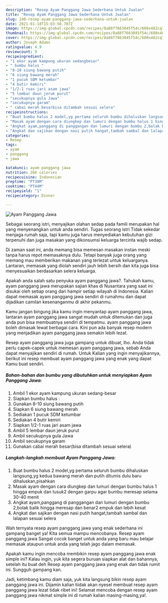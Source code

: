 ```yaml
---
description: "Resep Ayam Panggang Jawa Sederhana Untuk Jualan"
title: "Resep Ayam Panggang Jawa Sederhana Untuk Jualan"
slug: 240-resep-ayam-panggang-jawa-sederhana-untuk-jualan
date: 2021-01-18T15:03:50.707Z
image: https://img-global.cpcdn.com/recipes/8a88f7663845f54c/680x482cq70/ayam-panggang-jawa-foto-resep-utama.jpg
thumbnail: https://img-global.cpcdn.com/recipes/8a88f7663845f54c/680x482cq70/ayam-panggang-jawa-foto-resep-utama.jpg
cover: https://img-global.cpcdn.com/recipes/8a88f7663845f54c/680x482cq70/ayam-panggang-jawa-foto-resep-utama.jpg
author: Joseph Adams
ratingvalue: 4.9
reviewcount: 9
recipeingredient:
- "1 ekor ayam kampung ukuran sedangbesar"
- " bumbu halus "
- "8-10 siung bawang putih"
- "6 siung bawang merah"
- "1 pucuk SDM ketumbar"
- "4 butir kemiri"
- "1/2-1 ruas jari asam jawa"
- "5 lembar daun jeruk purut"
- "secukupnya gula Jawa"
- "secukupnya garam"
- " cabai merah besarbisa ditambah sesuai selera"
recipeinstructions:
- "Buat bumbu halus 2 model,yg pertama seluruh bumbu dihaluskan langsung,yg kedua bawang merah dan putih ditumis dulu baru dihaluskan,pisahkan"
- "Masak ayam dengan cara diungkep dan lumuri dengan bumbu halus 1 hingga empuk dan tusuk2 dengan garpu agar bumbu meresap selama 30-40 menit"
- "Angkat ayam,panggang di panggangan dan lumuri dengan bumbu 2,bolak balik hingga meresap dan benar2 empuk dan lebih kesat"
- "Angkat dan sajikan dengan nasi putih hangat,tambah sambal dan lalapan sesuai selera"
categories:
- Resep
tags:
- ayam
- panggang
- jawa

katakunci: ayam panggang jawa 
nutrition: 266 calories
recipecuisine: Indonesian
preptime: "PT38M"
cooktime: "PT44M"
recipeyield: "1"
recipecategory: Dinner

---
```



![Ayam Panggang Jawa](https://img-global.cpcdn.com/recipes/8a88f7663845f54c/680x482cq70/ayam-panggang-jawa-foto-resep-utama.jpg)

Sebagai seorang istri, menyajikan olahan sedap pada famili merupakan hal yang menyenangkan untuk anda sendiri. Tugas seorang istri Tidak sekedar menjaga rumah saja, tapi kamu juga harus menyediakan kebutuhan gizi terpenuhi dan juga masakan yang dikonsumsi keluarga tercinta wajib sedap.

Di zaman  saat ini, anda memang bisa memesan masakan instan meski tanpa harus repot memasaknya dulu. Tetapi banyak juga orang yang memang mau memberikan makanan yang terlezat untuk keluarganya. Lantaran, memasak yang diolah sendiri jauh lebih bersih dan kita juga bisa menyesuaikan berdasarkan selera keluarga. 



Apakah anda salah satu penyuka ayam panggang jawa?. Tahukah kamu, ayam panggang jawa merupakan sajian khas di Nusantara yang saat ini disukai oleh setiap orang dari hampir setiap wilayah di Indonesia. Kalian dapat memasak ayam panggang jawa sendiri di rumahmu dan dapat dijadikan camilan kesenanganmu di akhir pekanmu.

Kamu jangan bingung jika kamu ingin menyantap ayam panggang jawa, lantaran ayam panggang jawa sangat mudah untuk ditemukan dan juga anda pun bisa membuatnya sendiri di tempatmu. ayam panggang jawa boleh dimasak lewat berbagai cara. Kini pun ada banyak resep modern yang menjadikan ayam panggang jawa semakin lebih lezat.

Resep ayam panggang jawa juga gampang untuk dibuat, lho. Anda tidak perlu capek-capek untuk memesan ayam panggang jawa, sebab Anda dapat menyajikan sendiri di rumah. Untuk Kalian yang ingin menyajikannya, berikut ini resep membuat ayam panggang jawa yang enak yang dapat Kamu buat sendiri.

<!--inarticleads1-->

##### Bahan-bahan dan bumbu yang dibutuhkan untuk menyiapkan Ayam Panggang Jawa:

1. Ambil 1 ekor ayam kampung ukuran sedang-besar
1. Siapkan  bumbu halus :
1. Gunakan 8-10 siung bawang putih
1. Siapkan 6 siung bawang merah
1. Sediakan 1 pucuk SDM ketumbar
1. Sediakan 4 butir kemiri
1. Siapkan 1/2-1 ruas jari asam jawa
1. Ambil 5 lembar daun jeruk purut
1. Ambil secukupnya gula Jawa
1. Ambil secukupnya garam
1. Gunakan  cabai merah besar(bisa ditambah sesuai selera)




<!--inarticleads2-->

##### Langkah-langkah membuat Ayam Panggang Jawa:

1. Buat bumbu halus 2 model,yg pertama seluruh bumbu dihaluskan langsung,yg kedua bawang merah dan putih ditumis dulu baru dihaluskan,pisahkan
1. Masak ayam dengan cara diungkep dan lumuri dengan bumbu halus 1 hingga empuk dan tusuk2 dengan garpu agar bumbu meresap selama 30-40 menit
1. Angkat ayam,panggang di panggangan dan lumuri dengan bumbu 2,bolak balik hingga meresap dan benar2 empuk dan lebih kesat
1. Angkat dan sajikan dengan nasi putih hangat,tambah sambal dan lalapan sesuai selera




Wah ternyata resep ayam panggang jawa yang enak sederhana ini gampang banget ya! Kita semua mampu mencobanya. Resep ayam panggang jawa Sangat cocok banget untuk anda yang baru mau belajar memasak ataupun untuk anda yang telah jago dalam memasak.

Apakah kamu ingin mencoba membikin resep ayam panggang jawa enak simple ini? Kalau ingin, yuk kita segera buruan siapkan alat dan bahannya, setelah itu buat deh Resep ayam panggang jawa yang enak dan tidak rumit ini. Sungguh gampang kan. 

Jadi, ketimbang kamu diam saja, yuk kita langsung bikin resep ayam panggang jawa ini. Dijamin kalian tiidak akan nyesel membuat resep ayam panggang jawa lezat tidak ribet ini! Selamat mencoba dengan resep ayam panggang jawa nikmat simple ini di rumah kalian masing-masing,ya!.

